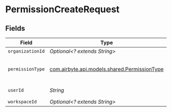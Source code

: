 # PermissionCreateRequest


## Fields

| Field                                                                                 | Type                                                                                  | Required                                                                              | Description                                                                           |
| ------------------------------------------------------------------------------------- | ------------------------------------------------------------------------------------- | ------------------------------------------------------------------------------------- | ------------------------------------------------------------------------------------- |
| `organizationId`                                                                      | *Optional<? extends String>*                                                          | :heavy_minus_sign:                                                                    | N/A                                                                                   |
| `permissionType`                                                                      | [com.airbyte.api.models.shared.PermissionType](../../models/shared/PermissionType.md) | :heavy_check_mark:                                                                    | Describes what actions/endpoints the permission entitles to                           |
| `userId`                                                                              | *String*                                                                              | :heavy_check_mark:                                                                    | Internal Airbyte user ID                                                              |
| `workspaceId`                                                                         | *Optional<? extends String>*                                                          | :heavy_minus_sign:                                                                    | N/A                                                                                   |